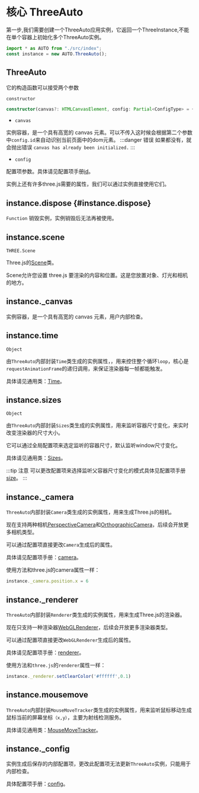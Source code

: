 # 核心 ThreeAuto
第一步,我们需要创建一个ThreeAuto应用实例，它返回一个ThreeInstance,不能在单个容器上初始化多个ThreeAuto实例。

```typescript
import * as AUTO from "./src/index";
const instance = new AUTO.ThreeAuto();
```

## ThreeAuto
它的构造函数可以接受两个参数

`constructor`
```typescript
constructor(canvas?: HTMLCanvasElement, config: Partial<ConfigType> = {}) 
```

- `canvas` 

实例容器，是一个具有高宽的 canvas 元素。可以不传入这时候会根据第二个参数中`config.id`来自动识别当前页面中的dom元素。
:::danger 错误
如果都没有，就会抛出错误 `canvas has already been initialized.`
:::

- `config`

配置项参数。具体请见配置项手册[id](/config/defaultConfig)。

实例上还有许多three.js需要的属性，我们可以通过实例直接使用它们。

## instance.dispose {#instance.dispose}
`Function`
销毁实例，实例销毁后无法再被使用。

## instance.scene
`THREE.Scene`

Three.js的[Scene](https://threejs.org/docs/index.html?q=Sce#api/en/scenes/Scene)类。

Scene允许您设置 three.js 要渲染的内容和位置。这是您放置对象、灯光和相机的地方。

## instance._canvas

实例容器，是一个具有高宽的 canvas 元素，用户内部检查。

## instance.time
`Object`

由`ThreeAuto`内部封装`Time`类生成的实例属性，，用来控住整个循环`loop`，核心是`requestAnimationFrame`的递归调用，来保证渲染器每一帧都能触发。

具体请见通用类：[Time](/docs/Time)。



## instance.sizes
`Object`

由`ThreeAuto`内部封装`Sizes`类生成的实例属性，用来监听容器尺寸变化，来实时改变渲染器的尺寸大小。

它可以通过全局配置项来选定监听的容器尺寸，默认监听window尺寸变化。

具体请见通用类：[Sizes](/docs/Sizes)。

:::tip 注意
可以更改配置项来选择监听父容器尺寸变化的模式具体见配置项手册[size](/config/defaultConfig)。
:::

## instance._camera

`ThreeAuto`内部封装`Camera`类生成的实例属性，用来生成Three.js的相机。

现在支持两种相机[PerspectiveCamera](https://threejs.org/docs/index.html?q=camera#api/en/cameras/PerspectiveCamera)和[OrthographicCamera](https://threejs.org/docs/index.html?q=camera#api/en/cameras/OrthographicCamera)，后续会开放更多相机类型。

可以通过配置项直接更改`Camera`生成后的属性。

具体请见配置项手册：[camera](/config/defaultConfig)。

使用方法和three.js的camera属性一样：
```typescript
instance._camera.position.x = 6
```

## instance._renderer
`ThreeAuto`内部封装`Renderer`类生成的实例属性，用来生成Three.js的渲染器。

现在只支持一种渲染器[WebGLRenderer](https://threejs.org/docs/index.html?q=render#api/en/renderers/WebGLRenderer)，后续会开放更多渲染器类型。

可以通过配置项直接更改`WebGLRenderer`生成后的属性。

具体请见配置项手册：[renderer](/config/defaultConfig)。

使用方法和`three.js`的`renderer`属性一样：
```typescript
instance._renderer.setClearColor('#ffffff',0.1)
```

## instance.mousemove
`ThreeAuto`内部封装`MouseMoveTracker`类生成的实例属性，用来监听鼠标移动生成鼠标当前的屏幕坐标`（x,y）`，主要为射线检测服务。

具体请见通用类：[MouseMoveTracker](/docs/MouseMoveTracker)。

## instance._config
实例生成后保存的内部配置项，更改此配置项无法更新`ThreeAuto`实例，只能用于内部检查。

具体配置项手册：[config](/config/defaultConfig)。









